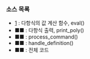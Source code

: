 ### 소스 목록

* [1](https://github.com/TaekGeunLee/study_CS/blob/master/S1/24/24-1.md) : 다항식의 값 계산 함수, eval()
* ■■ : 다항식 출력, print_poly()
* ■■ : process_command()
* ■■ : handle_definition()
* ■■ : 전체 코드